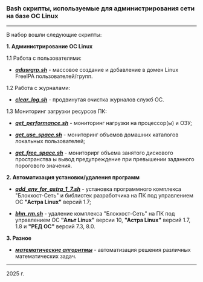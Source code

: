 ### Bash скрипты, используемые для администрирования сети на базе ОС Linux

---

В набор вошли следующие скрипты:

**1. Администрирование ОС Linux**

1.1 Работа с пользователями:

- [**_adusrgrp.sh_**](./freeIPA//ad_user_group/README.md) - массовое создание и добавление в домен Linux FreeIPA пользователей/групп.

1.2 Работа с журналами:

- [**_clear_log.sh_**](./logs_processing/clear_logs/README.md) - продвинутая очистка журналов служб ОС.

1.3 Мониторинг загрузки ресурсов ПК:

- [**_get_performance.sh_**](./statistic/get_performance/README.md) - мониторинг нагрузки на процессор(ы) и ОЗУ;

- [**_get_use_space.sh_**](./statistic/get_use_space/README.md) - мониторинг объемов домашних каталогов локальных пользователей;

- [**_get_free_space.sh_**](./statistic/get_free_space/README.md) - мониторирг объема занятого дискового пространства ы вывод предупреждение при превышении заданного порогового значения.

**2. Автоматизация установки/удаления программ**

- [**_add_env_for_astra_1_7.sh_**](./inst_service/add_env_for_astra_1_7/README.md) - установка программного комплекса "Блокхост-Сеть" и библиотек разработчика на ПК под управлением ОС **"Астра Linux"** версий 1.7;

- [**_bhn_rm.sh_**](./inst_service/bhn_inst_rm/README.md) - удаление комплекса "Блокхост-Сеть" на ПК под управлением ОС **"Альт Linux"** версии 10, **"Астра Linux"** версий 1.7, 1.8 и **"РЕД ОС"** версий 7.3, 8.0.

**3. Разное**

- [**_математические алгоритмы_**](./alg/README.md) - автоматизация решения различных математических задач.

---

2025 г.
